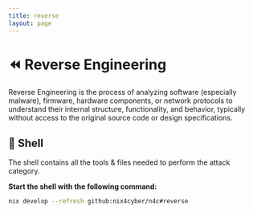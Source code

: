 ```yaml
---
title: reverse
layout: page
---
```


# ⏪ Reverse Engineering

Reverse Engineering is the process of analyzing software (especially malware), firmware, hardware components, or network protocols to understand their internal structure, functionality, and behavior, typically without access to the original source code or design specifications.

## 🐚 Shell

The shell contains all the tools & files needed to perform the attack category.

**Start the shell with the following command:**

```bash
nix develop --refresh github:nix4cyber/n4c#reverse
```
